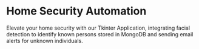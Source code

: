 # Home Security Automation
 Elevate your home security with our Tkinter Application, integrating facial detection to identify known persons stored in MongoDB and sending email alerts for unknown individuals.
